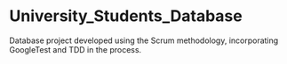 # University_Students_Database
Database project developed using the Scrum methodology, incorporating GoogleTest and TDD in the process.
